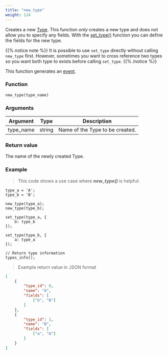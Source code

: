 ```yaml
---
title: "new_type"
weight: 124
---
```


Creates a new [Type](../../data-types/type). This function *only* creates a new type
and does not allow you to specify any fields. With the [set_type()](../set_type) function
you can define the fields for the new type.

{{% notice note %}}
It is possible to use `set_type` directly without calling `new_type` first. However, sometimes
you want to cross reference two types so you want both type to exists before calling `set_type`.
{{% /notice %}}


This function generates an [event](../../overview/events).

### Function

`new_type(type_name)`

### Arguments

Argument | Type | Description
-------- | ---- | -----------
type_name | string | Name of the Type to be created.

### Return value

The name of the newly created Type.

### Example

> This code shows a use case where ***new_type()*** is helpful:

```thingsdb,json_response
type_a = 'A';
type_b = 'B';

new_type(type_a);
new_type(type_b);

set_type(type_a, {
    b: type_b
});

set_type(type_b, {
    a: type_a
});

// Return type information
types_info();
```

> Example return value in JSON format

```json
[
    {
        "type_id": 0,
        "name": "A",
        "fields": [
            ["b", "B"]
        ]
    },
    {
        "type_id": 1,
        "name": "B",
        "fields": [
            ["a", "A"]
        ]
    }
]
```
